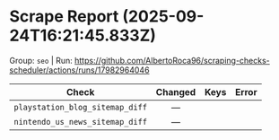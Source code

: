 # Scrape Report (2025-09-24T16:21:45.833Z)

Group: `seo`  |  Run: https://github.com/AlbertoRoca96/scraping-checks-scheduler/actions/runs/17982964046

| Check | Changed | Keys | Error |
|---|:---:|:--|:--|
| `playstation_blog_sitemap_diff` | — |  |  |
| `nintendo_us_news_sitemap_diff` | — |  |  |
